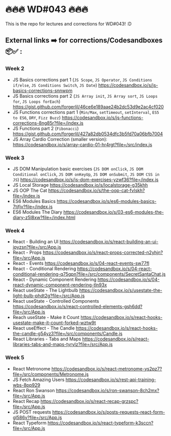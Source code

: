 # 🔥🔥🔥 WD#043 🔥🔥🔥

This is the repo for lectures and corrections for WD#043! :D

## External links ➡️ for corrections/Codesandboxes 📦✅ :

### Week 2

- JS Basics corrections part 1 (`JS Scope`, `JS Operator`, `JS Conditions if/else`, `JS Conditions Switch`, `JS Date`) https://codesandbox.io/s/js-basics-corrections-snnwpm
- JS Basics corrections part 2 (`JS Array init`, `JS Array sort`, `JS Loops for`, `JS Loops forEach`) https://gist.github.com/forgerlil/46ce6e189aae24b2dc53d9e2ac4cf020
- JS Functions corrections part 1 (`Min/Max`, `setTimeout`, `setInterval`, `ES5 to ES6`, `DRY`, `Fizz Buzz`) https://codesandbox.io/s/js-functions-corrections-8ng85r?file=/index.js
- JS Functions part 2 (`Fibonacci`) https://gist.github.com/forgerlil/427a82db0534dfc3b5fd70a06bfb7004
- JS Array Cardio Correction (smaller version): https://codesandbox.io/s/array-cardio-01-hr4rgt?file=/src/index.js

### Week 3

- JS DOM Manipulation basic exercises (`JS DOM onClick`, `JS DOM Conditional onClick`, `JS DOM onKeyUp`, `JS DOM onSubmit`, `JS DOM CSS in JS`) https://codesandbox.io/s/js-dom-exercises-yzwf36?file=/index.js
- JS Local Storage https://codesandbox.io/s/localstorage-g35khh
- JS OOP The Cat https://codesandbox.io/s/the-oop-cat-fvlskh?file=/index.js
- ES6 Modules Basics https://codesandbox.io/s/es6-modules-basics-7tjfjv?file=/index.js
- ES6 Modules The Diary https://codesandbox.io/s/03-es6-modules-the-diary-z5l8xw?file=/index.html

### Week 4

- React - Building an UI https://codesandbox.io/s/react-building-an-ui-jpyzsn?file=/src/App.js
- React - Props https://codesandbox.io/s/react-props-corrected-n2yhjn?file=/src/App.js
- React - Events https://codesandbox.io/s/04-react-events-sw77fl
- React - Conditional Rendering https://codesandbox.io/s/04-react-conditional-rendering-q75gpn?file=/src/components/SecretSantaChat.js
- React - Dynamic Component Rendering https://codesandbox.io/s/04-react-dynamic-component-rendering-tln93x
- React useState - The Lightbulb https://codesandbox.io/s/usestate-the-light-bulb-phdt2g?file=/src/App.js
- React useState - Controlled Components https://codesandbox.io/s/react-controlled-elements-gsh6dd?file=/src/App.js
- Reach useState - Make it Count https://codesandbox.io/s/react-hooks-usestate-make-it-count-forked-wztw9t
- React useEffect - The Candle https://codesandbox.io/s/react-hooks-the-candle-g54yz3?file=/src/components/Candle.js
- React Libraries - Tabs and Maps https://codesandbox.io/s/react-libraries-tabs-and-maps-tyrylz?file=/src/App.js

### Week 5
- React Metronome https://codesandbox.io/s/react-metronome-ys2pz7?file=/src/components/Metronome.js
- JS Fetch Amazing Users https://codesandbox.io/s/rest-api-training-wbs-8pp929
- React Ron Swanson https://codesandbox.io/s/ron-swanson-8ch2mx?file=/src/App.js
- React Recap https://codesandbox.io/s/react-recap-grzspc?file=/src/App.js
- JS POST requests https://codesandbox.io/s/posts-requests-react-form-gl586v?file=/src/App.js
- React Typeform https://codesandbox.io/s/react-typeform-k3sccn?file=/src/App.js
